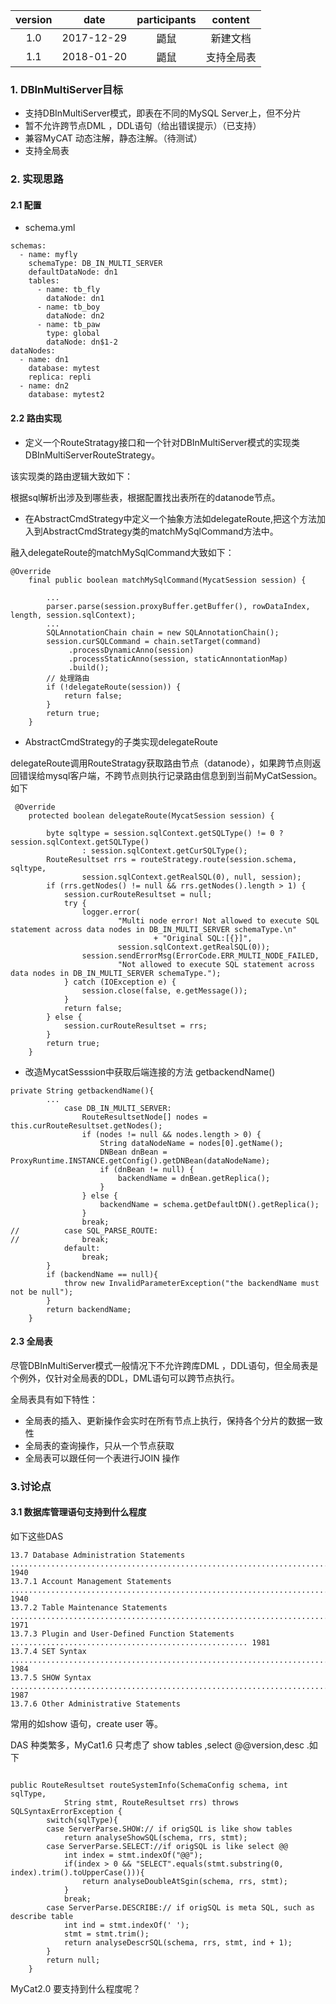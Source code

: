 | version | date | participants | content |
|:---------:|------|:--------------:|:------------:|
| 1.0     | 2017-12-29 | 鼯鼠|新建文档|
| 1.1     | 2018-01-20 | 鼯鼠|支持全局表|

### 1. DBInMultiServer目标

* 支持DBInMultiServer模式，即表在不同的MySQL Server上，但不分片
* 暂不允许跨节点DML ，DDL语句（给出错误提示）（已支持）
* 兼容MyCAT 动态注解，静态注解。（待测试）
* 支持全局表

### 2.  实现思路

#### 2.1 配置


* schema.yml

```
schemas:
  - name: myfly
    schemaType: DB_IN_MULTI_SERVER
    defaultDataNode: dn1
    tables:
      - name: tb_fly
        dataNode: dn1
      - name: tb_boy
        dataNode: dn2
      - name: tb_paw
        type: global
        dataNode: dn$1-2
dataNodes:
  - name: dn1
    database: mytest
    replica: repli
  - name: dn2
    database: mytest2
```


#### 2.2 路由实现

* 定义一个RouteStratagy接口和一个针对DBInMultiServer模式的实现类DBInMultiServerRouteStrategy。

该实现类的路由逻辑大致如下：

根据sql解析出涉及到哪些表，根据配置找出表所在的datanode节点。
	

* 在AbstractCmdStrategy中定义一个抽象方法如delegateRoute,把这个方法加入到AbstractCmdStrategy类的matchMySqlCommand方法中。

融入delegateRoute的matchMySqlCommand大致如下：

```
@Override
    final public boolean matchMySqlCommand(MycatSession session) {
		
		...		
		parser.parse(session.proxyBuffer.getBuffer(), rowDataIndex, length, session.sqlContext);
		...
		SQLAnnotationChain chain = new SQLAnnotationChain();
		session.curSQLCommand = chain.setTarget(command) 
			 .processDynamicAnno(session)
			 .processStaticAnno(session, staticAnnontationMap)
			 .build();
        // 处理路由
        if (!delegateRoute(session)) {
            return false;
        }
		return true;
	}
```

* AbstractCmdStrategy的子类实现delegateRoute

delegateRoute调用RouteStratagy获取路由节点（datanode），如果跨节点则返回错误给mysql客户端，不跨节点则执行记录路由信息到到当前MyCatSession。如下


```
 @Override
    protected boolean delegateRoute(MycatSession session) {

        byte sqltype = session.sqlContext.getSQLType() != 0 ? session.sqlContext.getSQLType()
                : session.sqlContext.getCurSQLType();
        RouteResultset rrs = routeStrategy.route(session.schema, sqltype,
                session.sqlContext.getRealSQL(0), null, session);
        if (rrs.getNodes() != null && rrs.getNodes().length > 1) {
            session.curRouteResultset = null;
            try {
                logger.error(
                        "Multi node error! Not allowed to execute SQL statement across data nodes in DB_IN_MULTI_SERVER schemaType.\n"
                                + "Original SQL:[{}]",
                        session.sqlContext.getRealSQL(0));
                session.sendErrorMsg(ErrorCode.ERR_MULTI_NODE_FAILED,
                        "Not allowed to execute SQL statement across data nodes in DB_IN_MULTI_SERVER schemaType.");
            } catch (IOException e) {
                session.close(false, e.getMessage());
            }
            return false;
        } else {
            session.curRouteResultset = rrs;
        }
        return true;
    }

```

* 改造MycatSesssion中获取后端连接的方法 getbackendName()

```
private String getbackendName(){
		...
			case DB_IN_MULTI_SERVER:
                RouteResultsetNode[] nodes = this.curRouteResultset.getNodes();
                if (nodes != null && nodes.length > 0) {
                    String dataNodeName = nodes[0].getName();
                    DNBean dnBean = ProxyRuntime.INSTANCE.getConfig().getDNBean(dataNodeName);
                    if (dnBean != null) {
                        backendName = dnBean.getReplica();
                    }
                } else {
                    backendName = schema.getDefaultDN().getReplica();
                }
				break;
//			case SQL_PARSE_ROUTE:
//				break;
			default:
				break;
		}
		if (backendName == null){
			throw new InvalidParameterException("the backendName must not be null");
		}
		return backendName;
	}
```

#### 2.3 全局表

尽管DBInMultiServer模式一般情况下不允许跨库DML ，DDL语句，但全局表是个例外，仅针对全局表的DDL，DML语句可以跨节点执行。

全局表具有如下特性：

* 全局表的插入、更新操作会实时在所有节点上执行，保持各个分片的数据一致性
* 全局表的查询操作，只从一个节点获取
* 全局表可以跟任何一个表进行JOIN 操作

### 3.讨论点
#### 3.1 数据库管理语句支持到什么程度

如下这些DAS

```
13.7 Database Administration Statements ............................................................................. 194013.7.1 Account Management Statements ....................................................................... 194013.7.2 Table Maintenance Statements ........................................................................... 197113.7.3 Plugin and User-Defined Function Statements ..................................................... 198113.7.4 SET Syntax ....................................................................................................... 198413.7.5 SHOW Syntax ................................................................................................... 198713.7.6 Other Administrative Statements
```

常用的如show 语句，create user 等。

DAS 种类繁多，MyCat1.6 只考虑了 show tables ,select @@version,desc .如下

```

public RouteResultset routeSystemInfo(SchemaConfig schema, int sqlType,
			String stmt, RouteResultset rrs) throws SQLSyntaxErrorException {
		switch(sqlType){
		case ServerParse.SHOW:// if origSQL is like show tables
			return analyseShowSQL(schema, rrs, stmt);
		case ServerParse.SELECT://if origSQL is like select @@
			int index = stmt.indexOf("@@");
			if(index > 0 && "SELECT".equals(stmt.substring(0, index).trim().toUpperCase())){
				return analyseDoubleAtSgin(schema, rrs, stmt);
			}
			break;
		case ServerParse.DESCRIBE:// if origSQL is meta SQL, such as describe table
			int ind = stmt.indexOf(' ');
			stmt = stmt.trim();
			return analyseDescrSQL(schema, rrs, stmt, ind + 1);
		}
		return null;
	}
```

MyCat2.0 要支持到什么程度呢？